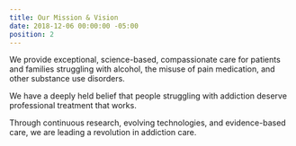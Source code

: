 ```yaml
---
title: Our Mission & Vision
date: 2018-12-06 00:00:00 -05:00
position: 2
---
```


We provide exceptional, science-based, compassionate care for patients and families struggling with alcohol, the misuse of pain medication, and other substance use disorders.

We have a deeply held belief that people struggling with addiction deserve professional treatment that works.

Through continuous research, evolving technologies, and evidence-based care, we are leading a revolution in addiction care.
